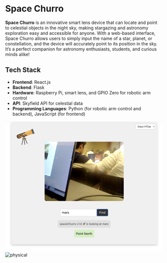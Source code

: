 # Space Churro

**Space Churro** is an innovative smart lens device that can locate and point to celestial objects in the night sky, making stargazing and astronomy exploration easy and accessible for anyone. With a web-based interface, Space Churro allows users to simply input the name of a star, planet, or constellation, and the device will accurately point to its position in the sky. It’s a perfect companion for astronomy enthusiasts, students, and curious minds alike!

## Tech Stack

- **Frontend**: React.js
- **Backend**: Flask
- **Hardware**: Raspberry Pi, smart lens, and GPIO Zero for robotic arm control
- **API**: Skyfield API for celestial data
- **Programming Languages**: Python (for robotic arm control and backend), JavaScript (for frontend)

<img title="screenshot" src="screenshot.png">
<img title="physical" src="physical.png">
